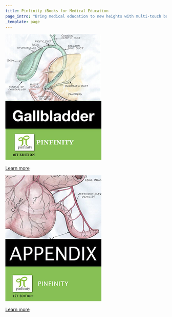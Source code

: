 ```yaml
---
title: Pinfinity iBooks for Medical Education
page_intro: "Bring medical education to new heights with multi-touch books.<br /><span class='sub'>You have to admit, these books are cool in a geeky sort of way.</span>"
_template: page
---
```


<div class="products">
<div class="col-a">
	<div class="book"><a href="./the_gallbladder_ibook">
		<p class="img">
			<img src="/assets/img/gallbladder-ibook-cover.jpg" alt="The Gallbladder iBook cover." />
		</p>
		<p class="button">
			Learn more
		</p>
	</a></div>
</div>
<div class="col-b">
	<div class="book"><a href="./the_appendix_ibook">
		<p class="img">
			<img src="/assets/img/appendix-ibook-cover.jpg" alt="The Appendix iBook cover." />
		</p>
		<p class="button">
			Learn more
		</p>
	</a></div>
</div>
</div>
